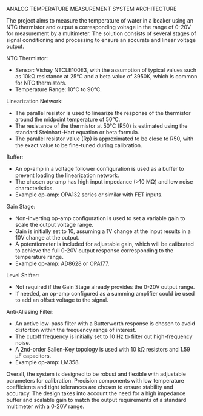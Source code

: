 ANALOG TEMPERATURE MEASUREMENT SYSTEM ARCHITECTURE

The project aims to measure the temperature of water in a beaker using an NTC thermistor and output a corresponding voltage in the range of 0-20V for measurement by a multimeter. The solution consists of several stages of signal conditioning and processing to ensure an accurate and linear voltage output.

NTC Thermistor:
- Sensor: Vishay NTCLE100E3, with the assumption of typical values such as 10kΩ resistance at 25°C and a beta value of 3950K, which is common for NTC thermistors.
- Temperature Range: 10°C to 90°C.

Linearization Network:
- The parallel resistor is used to linearize the response of the thermistor around the midpoint temperature of 50°C.
- The resistance of the thermistor at 50°C (R50) is estimated using the standard Steinhart-Hart equation or beta formula.
- The parallel resistor value (Rp) is approximated to be close to R50, with the exact value to be fine-tuned during calibration.

Buffer:
- An op-amp in a voltage follower configuration is used as a buffer to prevent loading the linearization network.
- The chosen op-amp has high input impedance (>10 MΩ) and low noise characteristics.
- Example op-amp: OPA132 series or similar with FET inputs.

Gain Stage:
- Non-inverting op-amp configuration is used to set a variable gain to scale the output voltage range.
- Gain is initially set to 10, assuming a 1V change at the input results in a 10V change at the output.
- A potentiometer is included for adjustable gain, which will be calibrated to achieve the full 0-20V output response corresponding to the temperature range.
- Example op-amp: AD8628 or OPA177.

Level Shifter:
- Not required if the Gain Stage already provides the 0-20V output range.
- If needed, an op-amp configured as a summing amplifier could be used to add an offset voltage to the signal.

Anti-Aliasing Filter:
- An active low-pass filter with a Butterworth response is chosen to avoid distortion within the frequency range of interest.
- The cutoff frequency is initially set to 10 Hz to filter out high-frequency noise.
- A 2nd-order Sallen-Key topology is used with 10 kΩ resistors and 1.59 µF capacitors.
- Example op-amp: LM358.

Overall, the system is designed to be robust and flexible with adjustable parameters for calibration. Precision components with low temperature coefficients and tight tolerances are chosen to ensure stability and accuracy. The design takes into account the need for a high impedance buffer and scalable gain to match the output requirements of a standard multimeter with a 0-20V range.